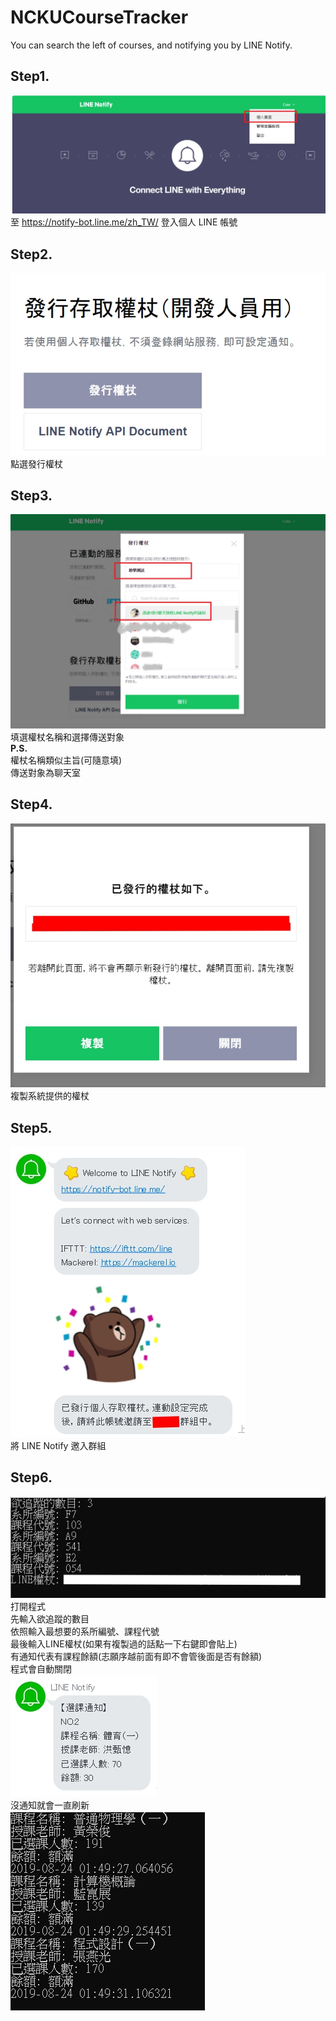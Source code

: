 # NCKUCourseTracker
You can search the left of courses, and notifying you by LINE Notify.  

## Step1.
![image](https://github.com/ncku-yee/NCKUCourseTracker/blob/master/instruction/step1.jpg)  
至  https://notify-bot.line.me/zh_TW/ 登入個人 LINE 帳號  

## Step2.
![image](https://github.com/ncku-yee/NCKUCourseTracker/blob/master/instruction/step2.jpg)  
點選發行權杖  

## Step3. 
![image](https://github.com/ncku-yee/NCKUCourseTracker/blob/master/instruction/step3.jpg)  
填選權杖名稱和選擇傳送對象   
**P.S.**  
權杖名稱類似主旨(可隨意填)  
傳送對象為聊天室   

## Step4. 
![image](https://github.com/ncku-yee/NCKUCourseTracker/blob/master/instruction/step4.jpg)  
複製系統提供的權杖  

## Step5.
![image](https://github.com/ncku-yee/NCKUCourseTracker/blob/master/instruction/step5.jpg)  
將 LINE Notify 邀入群組  

## Step6.
![image](https://github.com/ncku-yee/NCKUCourseTracker/blob/master/instruction/Example.jpg)  
打開程式  
先輸入欲追蹤的數目  
依照輸入最想要的系所編號、課程代號  
最後輸入LINE權杖(如果有複製過的話點一下右鍵即會貼上)  
有通知代表有課程餘額(志願序越前面有即不會管後面是否有餘額)  
程式會自動關閉  
![image](https://github.com/ncku-yee/NCKUCourseTracker/blob/master/instruction/尚有餘額.jpg)  
沒通知就會一直刷新  
![image](https://github.com/ncku-yee/NCKUCourseTracker/blob/master/instruction/額滿.jpg)
